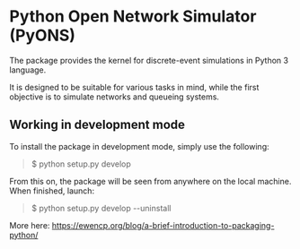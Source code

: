 # Python Open Network Simulator (PyONS)

The package provides the kernel for discrete-event simulations in Python 3 language.

It is designed to be suitable for various tasks in mind, while the first objective is 
to simulate networks and queueing systems.

## Working in development mode

To install the package in development mode, simply use the following:

> $ python setup.py develop

From this on, the package will be seen from anywhere on the local machine. When finished, launch:

> $ python setup.py develop --uninstall

More here: https://ewencp.org/blog/a-brief-introduction-to-packaging-python/
